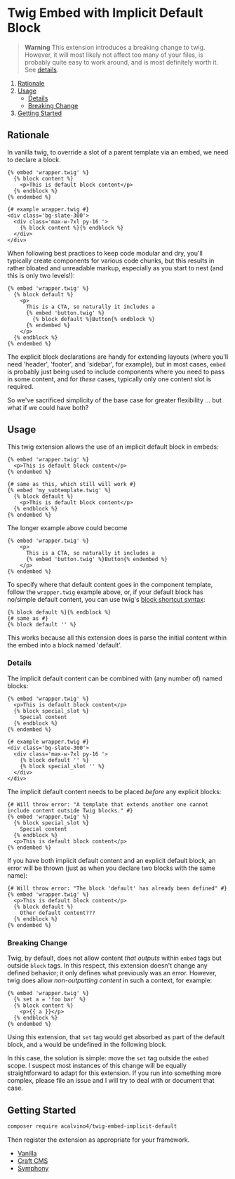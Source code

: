 # Twig Embed with Implicit Default Block

> **Warning**
> This extension introduces a breaking change to twig. However, it will most likely not affect too many of your files, is probably quite easy to work around, and is most definitely worth it. See [details](#breaking-change).

1. [Rationale](#rationale)
1. [Usage](#usage)
    - [Details](#details)
    - [Breaking Change](#breaking-change)
1. [Getting Started](#getting-started)


## Rationale

In vanilla twig, to override a slot of a parent template via an embed, we need to declare a block.

```twig
{% embed 'wrapper.twig' %}
  {% block content %}
    <p>This is default block content</p>
  {% endblock %}
{% endembed %}

{# example wrapper.twig #}
<div class='bg-slate-300'>
  <div class='max-w-7xl py-16 '>
    {% block content %}{% endblock %}
  </div>
</div>
```

When following best practices to keep code modular and dry, you'll typically create components for various code chunks, but this results in rather bloated and unreadable markup, especially as you start to nest (and this is only two levels!):

```twig
{% embed 'wrapper.twig' %}
  {% block default %}
    <p>
      This is a CTA, so naturally it includes a
      {% embed 'button.twig' %}
        {% block default %}Button{% endblock %}
      {% endembed %}
    </p>
  {% endblock %}
{% endembed %}
```

The explicit block declarations are handy for extending layouts (where you'll need 'header', 'footer', and 'sidebar', for example), but in most cases, `embed` is probably just being used to include components where you need to pass in some content, and for _these_ cases, typically only one content slot is required.

So we've sacrificed simplicity of the base case for greater flexibility ... but what if we could have both?

## Usage

This twig extension allows the use of an implicit default block in embeds:

```twig
{% embed 'wrapper.twig' %}
  <p>This is default block content</p>
{% endembed %}

{# same as this, which still will work #}
{% embed 'my_subtemplate.twig' %}
  {% block default %}
    <p>This is default block content</p>
  {% endblock %}
{% endembed %}
```

The longer example above could become

```twig
{% embed 'wrapper.twig' %}
    <p>
      This is a CTA, so naturally it includes a
      {% embed 'button.twig' %}Button{% endembed %}
    </p>
{% endembed %}
```

To specify where that default content goes in the component template, follow the `wrapper.twig` example above, or, if your default block has no/simple default content, you can use twig's [block shortcut syntax](https://twig.symfony.com/doc/3.x/tags/extends.html#block-shortcuts):

```twig
{% block default %}{% endblock %}
{# same as #}
{% block default '' %}
```

This works because all this extension does is parse the initial content within the embed into a block named 'default'.

### Details

The implicit default content can be combined with (any number of) named blocks:

```twig
{% embed 'wrapper.twig' %}
  <p>This is default block content</p>
  {% block special_slot %}
    Special content
  {% endblock %}
{% endembed %}

{# example wrapper.twig #}
<div class='bg-slate-300'>
  <div class='max-w-7xl py-16 '>
    {% block default '' %}
    {% block special_slot '' %}
  </div>
</div>
```

The implicit default content needs to be placed _before_ any explicit blocks:

```twig
{# Will throw error: "A template that extends another one cannot include content outside Twig blocks." #}
{% embed 'wrapper.twig' %}
  {% block special_slot %}
    Special content
  {% endblock %}
  <p>This is default block content</p>
{% endembed %}
```

If you have both implicit default content and an explicit default block, an error will be thrown (just as when you declare two blocks with the same name):

```twig
{# Will throw error: "The block 'default' has already been defined" #}
{% embed 'wrapper.twig' %}
  <p>This is default block content</p>
  {% block default %}
    Other default content???
  {% endblock %}
{% endembed %}
```

### Breaking Change

Twig, by default, does not allow content _that outputs_ within `embed` tags but outside `block` tags. In this respect, this extension doesn't change any defined behavior; it only defines what previously was an error. However, twig does allow _non-outputting content_ in such a context, for example:

```twig
{% embed 'wrapper.twig' %}
  {% set a = 'foo bar' %}
  {% block content %}
    <p>{{ a }}</p>
  {% endblock %}
{% endembed %}
```

Using this extension, that `set` tag would get absorbed as part of the default block, and `a` would be undefined in the following block.

In this case, the solution is simple: move the `set` tag outside the `embed` scope. I suspect most instances of this change will be equally straightforward to adapt for this extension. If you run into something more complex, please file an issue and I will try to deal with or document that case.

## Getting Started

```sh
composer require acalvino4/twig-embed-implicit-default
```

Then register the extension as appropriate for your framework.
- [Vanilla](https://twig.symfony.com/doc/3.x/advanced.html#extending-twig)
- [Craft CMS](https://craftcms.com/docs/4.x/extend/extending-twig.html#register-a-twig-extension)
- [Symphony](https://symfony.com/doc/current/templates.html#register-an-extension-as-a-service)
